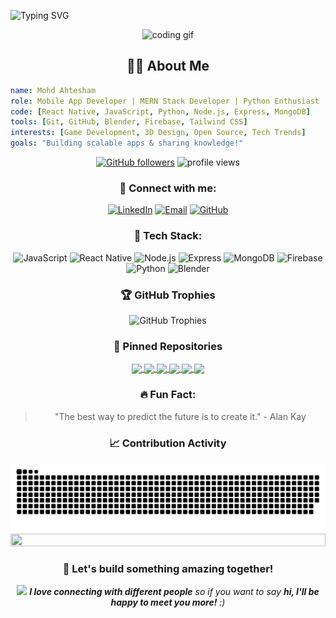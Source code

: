 ![Typing SVG](https://readme-typing-svg.herokuapp.com?font=Fira+Code&pause=1000&color=00F7FF&center=true&vCenter=true&width=1000&lines=Welcome+to+Creative-banda's+GitHub!;Mobile+App+Developer+%7C+MERN+Stack+%7C+Python+%7C+Blender;Turning+Ideas+into+Reality!+%F0%9F%9A%80)

<div align="center">
  <img src="https://raw.githubusercontent.com/abhisheknaiidu/abhisheknaiidu/master/code.gif" width="500" alt="coding gif">
</div>

<h2 align="center"> 👨‍💻 About Me </h2>

```yaml
name: Mohd Ahtesham
role: Mobile App Developer | MERN Stack Developer | Python Enthusiast
code: [React Native, JavaScript, Python, Node.js, Express, MongoDB]
tools: [Git, GitHub, Blender, Firebase, Tailwind CSS]
interests: [Game Development, 3D Design, Open Source, Tech Trends]
goals: "Building scalable apps & sharing knowledge!"
```

<div align="center">
  <a href="https://github.com/Creative-banda"><img src="https://img.shields.io/github/followers/Creative-banda?label=Follow&style=social" alt="GitHub followers"></a>
  <img src="https://komarev.com/ghpvc/?username=Creative-banda&label=Profile%20views&color=0e75b6&style=flat" alt="profile views">
</div>

<h3 align="center">🔗 Connect with me:</h3>

<div align="center">
  
  [![LinkedIn](https://img.shields.io/badge/LinkedIn-0077B5?style=for-the-badge&logo=linkedin&logoColor=white)](https://www.linkedin.com/in/ahtesham-khan-808260311/)
  [![Email](https://img.shields.io/badge/Gmail-D14836?style=for-the-badge&logo=gmail&logoColor=white)](mailto:khanahtesham0769@gmail.com)
  [![GitHub](https://img.shields.io/badge/GitHub-181717?style=for-the-badge&logo=github&logoColor=white)](https://github.com/Creative-banda)
  
</div>

<h3 align="center">🚀 Tech Stack:</h3>

<div align="center">
  
  ![JavaScript](https://img.shields.io/badge/JavaScript-323330?style=for-the-badge&logo=javascript&logoColor=F7DF1E)
  ![React Native](https://img.shields.io/badge/React_Native-20232A?style=for-the-badge&logo=react&logoColor=61DAFB)
  ![Node.js](https://img.shields.io/badge/Node.js-43853D?style=for-the-badge&logo=node.js&logoColor=white)
  ![Express](https://img.shields.io/badge/Express.js-404D59?style=for-the-badge)
  ![MongoDB](https://img.shields.io/badge/MongoDB-4EA94B?style=for-the-badge&logo=mongodb&logoColor=white)
  ![Firebase](https://img.shields.io/badge/Firebase-ffca28?style=for-the-badge&logo=firebase&logoColor=black)
  ![Python](https://img.shields.io/badge/Python-3670A0?style=for-the-badge&logo=python&logoColor=ffdd54)
  ![Blender](https://img.shields.io/badge/Blender-F5792A?style=for-the-badge&logo=blender&logoColor=white)
  
</div>


<h3 align="center">🏆 GitHub Trophies</h3>
<div align="center">
  <img src="https://github-profile-trophy.vercel.app/?username=Creative-banda&theme=radical&no-frame=true&no-bg=false&column=7" alt="GitHub Trophies">
</div>

<h3 align="center">📌 Pinned Repositories</h3>

<div align="center">
  <a href="https://github.com/Creative-banda/ChatApp">
    <img align="center" src="https://github-readme-stats.vercel.app/api/pin/?username=Creative-banda&repo=ChatApp&theme=radical" />
  </a>
  <a href="https://github.com/Creative-banda/Business_Application">
    <img align="center" src="https://github-readme-stats.vercel.app/api/pin/?username=Creative-banda&repo=Business_Application&theme=radical" />
  </a>
    <a href="https://github.com/Creative-banda/Aurora-Knight">
    <img align="center" src="https://github-readme-stats.vercel.app/api/pin/?username=Creative-banda&repo=Aurora-Knight&theme=radical" />
  </a>
    <a href="https://github.com/Creative-banda/Gangsters_game">
    <img align="center" src="https://github-readme-stats.vercel.app/api/pin/?username=Creative-banda&repo=Gangsters_game&theme=radical" />
  </a>
    <a href="https://github.com/Creative-banda/Zombie_Shooter">
    <img align="center" src="https://github-readme-stats.vercel.app/api/pin/?username=Creative-banda&repo=Zombie_Shooter&theme=radical" />
  </a>
    </a>
    <a href="https://github.com/Creative-banda/Flappy_Bird">
    <img align="center" src="https://github-readme-stats.vercel.app/api/pin/?username=Creative-banda&repo=Flappy_Bird&theme=radical" />
  </a>
</div>

<h3 align="center">🔥 Fun Fact:</h3>

<div align="center">
  
  > "The best way to predict the future is to create it." - Alan Kay
  
</div>


<!-- Animated contribution graph - using a GitHub Action for this -->
<div align="center">
  <h3>📈 Contribution Activity</h3>
  <img src="https://raw.githubusercontent.com/platane/platane/output/github-contribution-grid-snake-dark.svg" alt="Snake animation" />
</div>

<div align="center">
  <img src="https://i.imgur.com/dBaSKWF.gif" height="20" width="100%">
</div>

<h3 align="center">🚀 Let's build something amazing together!</h3>

<div align="center">
  <img src="https://media.giphy.com/media/LnQjpWaON8nhr21vNW/giphy.gif" width="60"> <em><b>I love connecting with different people</b> so if you want to say <b>hi, I'll be happy to meet you more!</b> :)</em>
</div>
